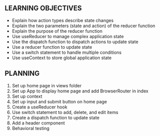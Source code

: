 ## LEARNING OBJECTIVES

- Explain how action types describe state changes
- Explain the two parameters (state and action) of the reducer function
- Explain the purpose of the reducer function
- Use useReducer to manage complex application state
- Use the dispatch function to dispatch actions to update state
- Use a reducer function to update state
- Use a switch statement to handle multiple conditions
- Use useContext to store global application state

## PLANNING

1. Set up home page in views folder
1. Set up App to display home page and add BrowserRouter in index
1. Set up context
1. Set up input and submit button on home page
1. Create a useReducer hook
1. Use switch statement to add, delete, and edit items
1. Create a dispatch function to update state
1. Add a header component
1. Behavioral testing
